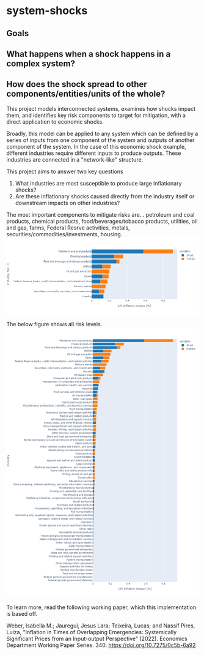 # system-shocks

## Goals
## What happens when a shock happens in a complex system? 
## How does the shock spread to other components/entities/units of the whole? 

This project models interconnected systems, examines how shocks impact them, and identifies key risk components to target for mitigation, with a direct application to economic shocks. 

Broadly, this model can be applied to any system which can be defined by a series of inputs from one component of the system and outputs of another component of the system. In the case of this economic shock example, different industries require different inputs to produce outputs. These industries are connected in a "network-like" structure.

This project aims to answer two key questions
1. What industries are most susceptible to produce large inflationary shocks?
2. Are these inflationary shocks caused directly from the industry itself or downstream impacts on other industries? 

The most important components to mitigate risks are... petroleum and coal products, chemical products, food/beverages/tobacco products, utilities, oil and gas, farms, Federal Resrve activities, metals, securities/commodities/investments, housing.
![Top 10 Risky Components To Mitigate](https://github.com/dnlwu/system-shocks/blob/main/results/topten_cpi.png?raw=True)

The below figure shows all risk levels.
![All Components Risk Levels](https://github.com/dnlwu/system-shocks/blob/main/results/full_cpi.png?raw=True)

To learn more, read the following working paper, which this implementation is based off. 

Weber, Isabella M.; Jauregui, Jesus Lara; Teixeira, Lucas; and Nassif Pires, Luiza, "Inflation in Times of
Overlapping Emergencies: Systemically Significant Prices from an Input-output Perspective" (2022).
Economics Department Working Paper Series. 340.
https://doi.org/10.7275/0c5b-6a92

